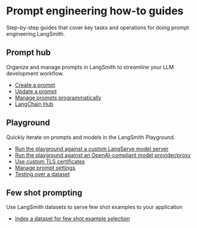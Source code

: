 # Prompt engineering how-to guides

Step-by-step guides that cover key tasks and operations for doing prompt engineering LangSmith.

## Prompt hub

Organize and manage prompts in LangSmith to streamline your LLM development workflow.

- [Create a prompt](./how_to_guides/create_a_prompt)
- [Update a prompt](./how_to_guides/update_a_prompt)
- [Manage prompts programmatically](./how_to_guides/manage_prompts_programatically)
- [LangChain Hub](./how_to_guides/langchain_hub)

## Playground

Quickly iterate on prompts and models in the LangSmith Playground.

- [Run the playground against a custom LangServe model server](./how_to_guides/custom_endpoint)
- [Run the playground against an OpenAI-compliant model provider/proxy](./how_to_guides/custom_openai_compliant_model)
- [Use custom TLS certificates](./how_to_guides/custom_tls_certificates)
- [Manage prompt settings](./how_to_guides/managing_model_configurations)
- [Testing over a dataset](./how_to_guides/testing_over_dataset)

## Few shot prompting

Use LangSmith datasets to serve few shot examples to your application

- [Index a dataset for few shot example selection](../../evaluation/how_to_guides/index_datasets_for_dynamic_few_shot_example_selection)

